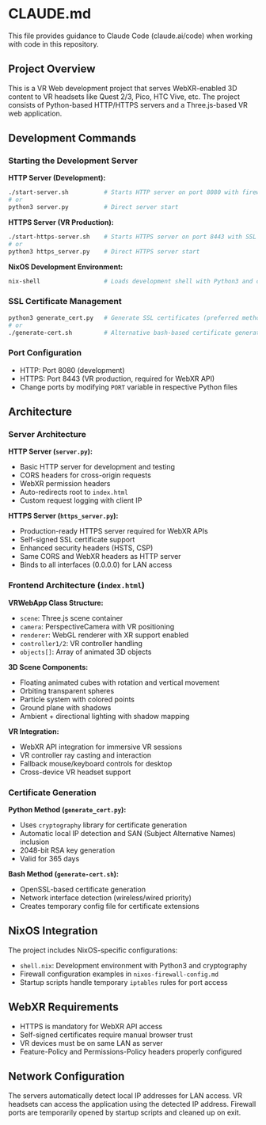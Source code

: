 # CLAUDE.md

This file provides guidance to Claude Code (claude.ai/code) when working with code in this repository.

## Project Overview

This is a VR Web development project that serves WebXR-enabled 3D content to VR headsets like Quest 2/3, Pico, HTC Vive, etc. The project consists of Python-based HTTP/HTTPS servers and a Three.js-based VR web application.

## Development Commands

### Starting the Development Server

**HTTP Server (Development):**
```bash
./start-server.sh          # Starts HTTP server on port 8080 with firewall rules
# or
python3 server.py          # Direct server start
```

**HTTPS Server (VR Production):**
```bash
./start-https-server.sh    # Starts HTTPS server on port 8443 with SSL certificates
# or  
python3 https_server.py    # Direct HTTPS server start
```

**NixOS Development Environment:**
```bash
nix-shell                  # Loads development shell with Python3 and cryptography
```

### SSL Certificate Management

```bash
python3 generate_cert.py   # Generate SSL certificates (preferred method)
# or
./generate-cert.sh         # Alternative bash-based certificate generation
```

### Port Configuration

- HTTP: Port 8080 (development)
- HTTPS: Port 8443 (VR production, required for WebXR API)
- Change ports by modifying `PORT` variable in respective Python files

## Architecture

### Server Architecture

**HTTP Server (`server.py`):**
- Basic HTTP server for development and testing
- CORS headers for cross-origin requests
- WebXR permission headers
- Auto-redirects root to `index.html`
- Custom request logging with client IP

**HTTPS Server (`https_server.py`):**
- Production-ready HTTPS server required for WebXR APIs
- Self-signed SSL certificate support
- Enhanced security headers (HSTS, CSP)
- Same CORS and WebXR headers as HTTP server
- Binds to all interfaces (0.0.0.0) for LAN access

### Frontend Architecture (`index.html`)

**VRWebApp Class Structure:**
- `scene`: Three.js scene container
- `camera`: PerspectiveCamera with VR positioning
- `renderer`: WebGL renderer with XR support enabled
- `controller1/2`: VR controller handling
- `objects[]`: Array of animated 3D objects

**3D Scene Components:**
- Floating animated cubes with rotation and vertical movement
- Orbiting transparent spheres
- Particle system with colored points
- Ground plane with shadows
- Ambient + directional lighting with shadow mapping

**VR Integration:**
- WebXR API integration for immersive VR sessions
- VR controller ray casting and interaction
- Fallback mouse/keyboard controls for desktop
- Cross-device VR headset support

### Certificate Generation

**Python Method (`generate_cert.py`):**
- Uses `cryptography` library for certificate generation
- Automatic local IP detection and SAN (Subject Alternative Names) inclusion
- 2048-bit RSA key generation
- Valid for 365 days

**Bash Method (`generate-cert.sh`):**
- OpenSSL-based certificate generation
- Network interface detection (wireless/wired priority)
- Creates temporary config file for certificate extensions

## NixOS Integration

The project includes NixOS-specific configurations:

- `shell.nix`: Development environment with Python3 and cryptography
- Firewall configuration examples in `nixos-firewall-config.md`
- Startup scripts handle temporary `iptables` rules for port access

## WebXR Requirements

- HTTPS is mandatory for WebXR API access
- Self-signed certificates require manual browser trust
- VR devices must be on same LAN as server
- Feature-Policy and Permissions-Policy headers properly configured

## Network Configuration

The servers automatically detect local IP addresses for LAN access. VR headsets can access the application using the detected IP address. Firewall ports are temporarily opened by startup scripts and cleaned up on exit.

